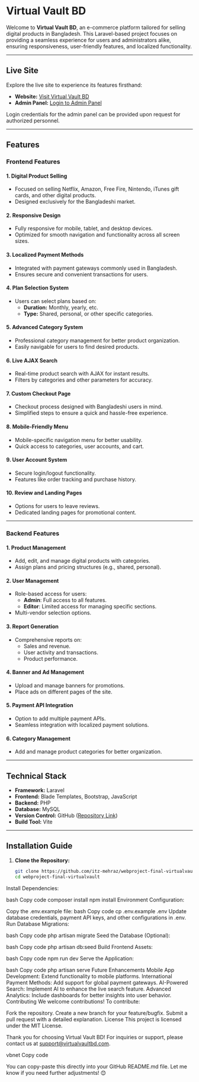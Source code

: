 # Virtual Vault BD

Welcome to **Virtual Vault BD**, an e-commerce platform tailored for selling digital products in Bangladesh. This Laravel-based project focuses on providing a seamless experience for users and administrators alike, ensuring responsiveness, user-friendly features, and localized functionality.

---

## **Live Site**

Explore the live site to experience its features firsthand:

- **Website:** [Visit Virtual Vault BD](https://khondokar-mehraz.xyz/)
- **Admin Panel:** [Login to Admin Panel](https://khondokar-mehraz.xyz/admin/login)

Login credentials for the admin panel can be provided upon request for authorized personnel.

---

## **Features**

### **Frontend Features**

#### **1. Digital Product Selling**
- Focused on selling Netflix, Amazon, Free Fire, Nintendo, iTunes gift cards, and other digital products.
- Designed exclusively for the Bangladeshi market.

#### **2. Responsive Design**
- Fully responsive for mobile, tablet, and desktop devices.
- Optimized for smooth navigation and functionality across all screen sizes.

#### **3. Localized Payment Methods**
- Integrated with payment gateways commonly used in Bangladesh.
- Ensures secure and convenient transactions for users.

#### **4. Plan Selection System**
- Users can select plans based on:
  - **Duration:** Monthly, yearly, etc.
  - **Type:** Shared, personal, or other specific categories.

#### **5. Advanced Category System**
- Professional category management for better product organization.
- Easily navigable for users to find desired products.

#### **6. Live AJAX Search**
- Real-time product search with AJAX for instant results.
- Filters by categories and other parameters for accuracy.

#### **7. Custom Checkout Page**
- Checkout process designed with Bangladeshi users in mind.
- Simplified steps to ensure a quick and hassle-free experience.

#### **8. Mobile-Friendly Menu**
- Mobile-specific navigation menu for better usability.
- Quick access to categories, user accounts, and cart.

#### **9. User Account System**
- Secure login/logout functionality.
- Features like order tracking and purchase history.

#### **10. Review and Landing Pages**
- Options for users to leave reviews.
- Dedicated landing pages for promotional content.

---

### **Backend Features**

#### **1. Product Management**
- Add, edit, and manage digital products with categories.
- Assign plans and pricing structures (e.g., shared, personal).

#### **2. User Management**
- Role-based access for users:
  - **Admin**: Full access to all features.
  - **Editor**: Limited access for managing specific sections.
- Multi-vendor selection options.

#### **3. Report Generation**
- Comprehensive reports on:
  - Sales and revenue.
  - User activity and transactions.
  - Product performance.

#### **4. Banner and Ad Management**
- Upload and manage banners for promotions.
- Place ads on different pages of the site.

#### **5. Payment API Integration**
- Option to add multiple payment APIs.
- Seamless integration with localized payment solutions.

#### **6. Category Management**
- Add and manage product categories for better organization.

---

## **Technical Stack**

- **Framework:** Laravel
- **Frontend:** Blade Templates, Bootstrap, JavaScript
- **Backend:** PHP
- **Database:** MySQL
- **Version Control:** GitHub ([Repository Link](https://github.com/itz-mehraz/webproject-final-virtualvault))
- **Build Tool:** Vite

---

## **Installation Guide**

1. **Clone the Repository:**
   ```bash
   git clone https://github.com/itz-mehraz/webproject-final-virtualvault.git
   cd webproject-final-virtualvault
Install Dependencies:

bash
Copy code
composer install
npm install
Environment Configuration:

Copy the .env.example file:
bash
Copy code
cp .env.example .env
Update database credentials, payment API keys, and other configurations in .env.
Run Database Migrations:

bash
Copy code
php artisan migrate
Seed the Database (Optional):

bash
Copy code
php artisan db:seed
Build Frontend Assets:

bash
Copy code
npm run dev
Serve the Application:

bash
Copy code
php artisan serve
Future Enhancements
Mobile App Development: Extend functionality to mobile platforms.
International Payment Methods: Add support for global payment gateways.
AI-Powered Search: Implement AI to enhance the live search feature.
Advanced Analytics: Include dashboards for better insights into user behavior.
Contributing
We welcome contributions! To contribute:

Fork the repository.
Create a new branch for your feature/bugfix.
Submit a pull request with a detailed explanation.
License
This project is licensed under the MIT License.

Thank you for choosing Virtual Vault BD! For inquiries or support, please contact us at support@virtualvaultbd.com.

vbnet
Copy code

You can copy-paste this directly into your GitHub README.md file. Let me know if you need further adjustments! 😊




